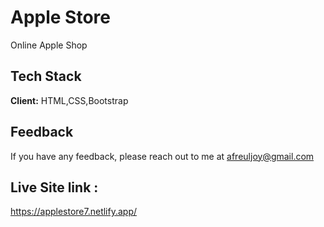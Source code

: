 
# Apple Store 
Online Apple Shop



## Tech Stack

**Client:** HTML,CSS,Bootstrap


  
## Feedback

If you have any feedback, please reach out to me at afreuljoy@gmail.com

  
## Live Site link : 

https://applestore7.netlify.app/

  
